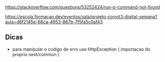 https://stackoverflow.com/questions/53252424/run-p-command-not-found

https://escola.formacao.dev/eventos/sala/projeto-convit3-digital-semana?aula=d6f2145e-66ca-4953-867b-7f5fa5c0af43

## Dicas

- para manipular o codigo de erro use HttpException ( importacao do proprio nest/common )
